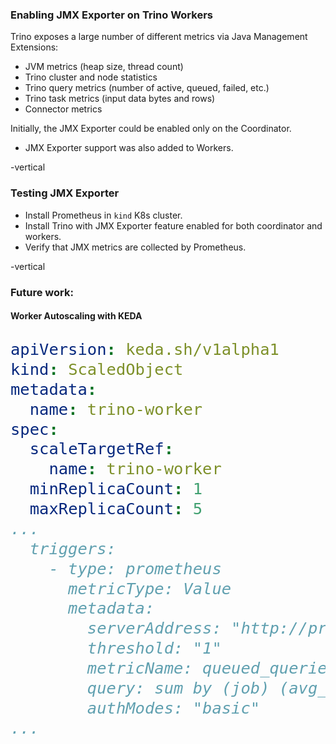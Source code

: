 ### Enabling JMX Exporter on Trino Workers
Trino exposes a large number of different metrics via Java Management Extensions:
* JVM metrics (heap size, thread count)
* Trino cluster and node statistics
* Trino query metrics (number of active, queued, failed, etc.)
* Trino task metrics (input data bytes and rows)
* Connector metrics

Initially, the JMX Exporter could be enabled only on the Coordinator.
* JMX Exporter support was also added to Workers.

-vertical

### Testing JMX Exporter
* Install Prometheus in `kind` K8s cluster.
* Install Trino with JMX Exporter feature enabled for both coordinator and workers.
* Verify that JMX metrics are collected by Prometheus.

-vertical

### Future work: 
#### Worker Autoscaling with KEDA

<div style="font-size: 30px;">

```yaml
apiVersion: keda.sh/v1alpha1
kind: ScaledObject
metadata:
  name: trino-worker
spec:
  scaleTargetRef:
    name: trino-worker
  minReplicaCount: 1
  maxReplicaCount: 5
...
  triggers:
    - type: prometheus
      metricType: Value
      metadata:
        serverAddress: "http://prometheus.example.com"
        threshold: "1"
        metricName: queued_queries
        query: sum by (job) (avg_over_time(trino_queued_queries{job="trino"}[30s]))
        authModes: "basic"
...
```
</div>
